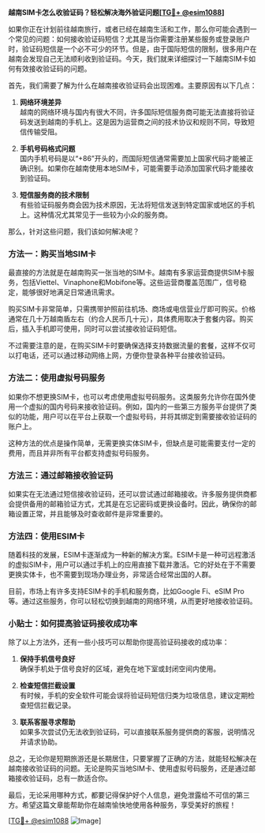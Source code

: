**越南SIM卡怎么收验证码？轻松解决海外验证问题[[TG💪+ @esim1088](https://t.me/s/esim1088)]**

如果你正在计划前往越南旅行，或者已经在越南生活和工作，那么你可能会遇到一个常见的问题：如何接收验证码短信？尤其是当你需要注册某些服务或登录账户时，验证码短信是一个必不可少的环节。但是，由于国际短信的限制，很多用户在越南会发现自己无法顺利收到验证码。今天，我们就来详细探讨一下越南SIM卡如何有效接收验证码的问题。

首先，我们需要了解为什么在越南接收验证码会出现困难。主要原因有以下几点：

1. **网络环境差异**  
   越南的网络环境与国内有很大不同，许多国际短信服务商可能无法直接将验证码发送到越南的手机上。这是因为运营商之间的技术协议和规则不同，导致短信传输受阻。

2. **手机号码格式问题**  
   国内手机号码是以“+86”开头的，而国际短信通常需要加上国家代码才能被正确识别。如果你在越南使用本地SIM卡，可能需要手动添加国家代码才能接收到验证码。

3. **短信服务商的技术限制**  
   有些验证码服务商会因为技术原因，无法将短信发送到特定国家或地区的手机上。这种情况尤其常见于一些较为小众的服务商。

那么，针对这些问题，我们该如何解决呢？

### 方法一：购买当地SIM卡

最直接的方法就是在越南购买一张当地的SIM卡。越南有多家运营商提供SIM卡服务，包括Viettel、Vinaphone和Mobifone等。这些运营商覆盖范围广，信号稳定，能够很好地满足日常通讯需求。

购买SIM卡非常简单，只需携带护照前往机场、商场或电信营业厅即可购买。价格通常在几十万越南盾左右（约合人民币几十元），具体费用取决于套餐内容。购买后，插入手机即可使用，同时可以尝试接收验证码短信。

不过需要注意的是，在购买SIM卡时要确保选择支持数据流量的套餐，这样不仅可以打电话，还可以通过移动网络上网，方便你登录各种平台接收验证码。

### 方法二：使用虚拟号码服务

如果你不想更换SIM卡，也可以考虑使用虚拟号码服务。这类服务允许你在国外使用一个虚拟的国内号码来接收验证码。例如，国内的一些第三方服务平台提供了类似的功能，用户可以在平台上获取一个虚拟号码，并将其绑定到需要接收验证码的账户上。

这种方法的优点是操作简单，无需更换实体SIM卡，但缺点是可能需要支付一定的费用，而且并非所有平台都支持虚拟号码服务。

### 方法三：通过邮箱接收验证码

如果实在无法通过短信接收验证码，还可以尝试通过邮箱接收。许多服务提供商都会提供备用的邮箱验证方式，尤其是在忘记密码或更换设备时。因此，确保你的邮箱设置正常，并且能够及时查收邮件是非常重要的。

### 方法四：使用ESIM卡

随着科技的发展，ESIM卡逐渐成为一种新的解决方案。ESIM卡是一种可远程激活的虚拟SIM卡，用户可以通过手机上的应用直接下载并激活。它的好处在于不需要更换实体卡，也不需要到现场办理业务，非常适合经常出国的人群。

目前，市场上有许多支持ESIM卡的手机和服务商，比如Google Fi、eSIM Pro等。通过这些服务，你可以轻松切换到越南的网络环境，从而更好地接收验证码。

### 小贴士：如何提高验证码接收成功率

除了以上方法外，还有一些小技巧可以帮助你提高验证码接收的成功率：

1. **保持手机信号良好**  
   确保手机处于信号良好的区域，避免在地下室或封闭空间内使用。

2. **检查短信拦截设置**  
   有时候，手机的安全软件可能会误将验证码短信归类为垃圾信息，建议定期检查短信拦截记录。

3. **联系客服寻求帮助**  
   如果多次尝试仍无法收到验证码，可以直接联系服务提供商的客服，说明情况并请求协助。

总之，无论你是短期旅游还是长期居住，只要掌握了正确的方法，就能轻松解决在越南接收验证码的问题。无论是购买当地SIM卡、使用虚拟号码服务，还是通过邮箱接收验证码，总有一款适合你。

最后，无论采用哪种方式，都要记得保护好个人信息，避免泄露给不可信的第三方。希望这篇文章能帮助你在越南愉快地使用各种服务，享受美好的旅程！

[[TG💪+ @esim1088](https://t.me/s/esim1088) ![Image](https://i.postimg.cc/4NQfJmqS/Snipaste-2025-05-13-00-14-12.png)]